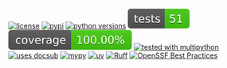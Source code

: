 [![license](https://img.shields.io/github/license/makukha/doctestcase.svg)](https://github.com/makukha/doctestcase/blob/main/LICENSE)
[![pypi](https://img.shields.io/pypi/v/doctestcase.svg#v0.2.2)](https://pypi.org/project/doctestcase)
[![python versions](https://img.shields.io/pypi/pyversions/doctestcase.svg)](https://pypi.org/project/doctestcase)
[![tests](https://raw.githubusercontent.com/makukha/doctestcase/v0.2.2/docs/img/badge/tests.svg)](https://github.com/makukha/doctestcase)
[![coverage](https://raw.githubusercontent.com/makukha/doctestcase/v0.2.2/docs/img/badge/coverage.svg)](https://github.com/makukha/doctestcase)
[![tested with multipython](https://img.shields.io/badge/tested_with-multipython-x)](https://github.com/makukha/multipython)
[![uses docsub](https://img.shields.io/endpoint?url=https://raw.githubusercontent.com/makukha/docsub/refs/heads/main/docs/badge/v1.json)](https://github.com/makukha/docsub)
[![mypy](https://img.shields.io/badge/type_checked-mypy-%231674b1)](http://mypy.readthedocs.io)
[![uv](https://img.shields.io/endpoint?url=https://raw.githubusercontent.com/astral-sh/uv/main/assets/badge/v0.json)](https://github.com/astral-sh/ruff)
[![Ruff](https://img.shields.io/endpoint?url=https://raw.githubusercontent.com/astral-sh/ruff/main/assets/badge/v2.json)](https://github.com/astral-sh/ruff)
[![OpenSSF Best Practices](https://www.bestpractices.dev/projects/10377/badge)](https://www.bestpractices.dev/projects/10377)
